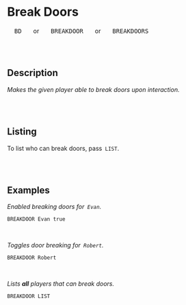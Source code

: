 
# Break Doors

<kbd>  BD  </kbd>   or   <kbd>  BREAKDOOR  </kbd>   or   <kbd>  BREAKDOORS  </kbd>

<br>
<br>

## Description

*Makes the given player able to break doors upon interaction.*

<br>
<br>

## Listing

To list who can break doors, pass  `LIST`.

<br>
<br>

## Examples

*Enabled breaking doors for  `Evan`.*

```shell
BREAKDOOR Evan true
```

<br>

*Toggles door breaking for  `Robert`.*

```shell
BREAKDOOR Robert
```

<br>

*Lists **all** players that can break doors.*

```shell
BREAKDOOR LIST
```

<br>

